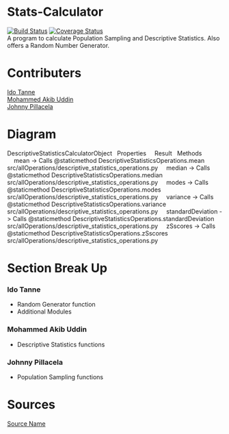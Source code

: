 # Stats-Calculator
[![Build Status](https://travis-ci.com/IS218-Spring21/Stats-Calculator.svg?branch=master)](https://travis-ci.com/IS218-Spring21/Stats-Calculator)
[![Coverage Status](https://coveralls.io/repos/github/IS218-Spring21/Stats-Calculator/badge.svg?branch=master)](https://coveralls.io/github/IS218-Spring21/Stats-Calculator?branch=master) <br>
A program to calculate Population Sampling and Descriptive Statistics. Also offers a Random Number Generator.
# Contributers
[Ido Tanne](https://github.com/itanne99) <br>
[Mohammed Akib Uddin](https://github.com/mohdAkibUddin) <br>
[Johnny Pillacela](https://github.com/JohnnyPillacela)
# Diagram
DescriptiveStatisticsCalculatorObject
&nbsp;&nbsp;Properties
&nbsp;&nbsp;&nbsp;&nbsp;Result
&nbsp;&nbsp;Methods
&nbsp;&nbsp;&nbsp;&nbsp;mean -> Calls @staticmethod DescriptiveStatisticsOperations.mean src/allOperations/descriptive_statistics_operations.py
&nbsp;&nbsp;&nbsp;&nbsp;median -> Calls @staticmethod DescriptiveStatisticsOperations.median src/allOperations/descriptive_statistics_operations.py
&nbsp;&nbsp;&nbsp;&nbsp;modes -> Calls @staticmethod DescriptiveStatisticsOperations.modes src/allOperations/descriptive_statistics_operations.py
&nbsp;&nbsp;&nbsp;&nbsp;variance -> Calls @staticmethod DescriptiveStatisticsOperations.variance src/allOperations/descriptive_statistics_operations.py
&nbsp;&nbsp;&nbsp;&nbsp;standardDeviation -> Calls @staticmethod DescriptiveStatisticsOperations.standardDeviation src/allOperations/descriptive_statistics_operations.py
&nbsp;&nbsp;&nbsp;&nbsp;zSscores -> Calls @staticmethod DescriptiveStatisticsOperations.zSscores src/allOperations/descriptive_statistics_operations.py
# Section Break Up
### Ido Tanne
 - Random Generator function
 - Additional Modules
### Mohammed Akib Uddin
 - Descriptive Statistics functions
### Johnny Pillacela
 - Population Sampling functions
# Sources
[Source Name](https://www.google.com/)

